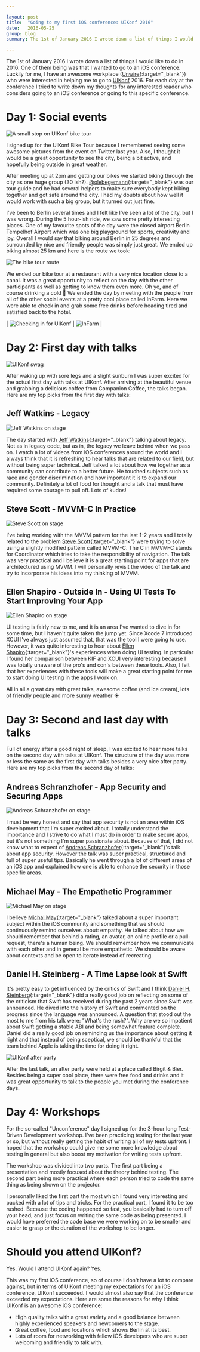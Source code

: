 ```yaml
---

layout: post
title:  "Going to my first iOS conference: UIKonf 2016"
date:   2016-05-25
group: blog
summary: The 1st of January 2016 I wrote down a list of things I would like to do in 2016. One of them being to go to an iOS conference. Luckily for me, I have an awesome workplace (Unwire) who were interested in helping me to go to UIKonf 2016. For each day at the conference I tried to write down my thoughts for any interested reader who considers going to an iOS conference or going to this specific conference.

---
```


The 1st of January 2016 I wrote down a list of things I would like to do in 2016. One of them being was that I wanted to go to an iOS conference. Luckily for me, I have an awesome workplace ([Unwire](http://www.unwire.com/#/home){:target="_blank"}) who were interested in helping me to go to [UIKonf](http://www.uikonf.com) 2016. For each day at the conference I tried to write down my thoughts for any interested reader who considers going to an iOS conference or going to this specific conference.

# Day 1: Social events

![A small stop on UIKonf bike tour](/assets/posts/social_01.jpg)

I signed up for the UIKonf Bike Tour because I remembered seeing some awesome pictures from the event on Twitter last year. Also, I thought it would be a great opportunity to see the city, being a bit active, and hopefully being outside in great weather.

After meeting up at 2pm and getting our bikes we started biking through the city as one huge group (30 ish?). [@olebegemann](https://twitter.com/olebegemann){:target="_blank"} was our tour guide and he had several helpers to make sure everybody kept biking together and got safe around the city. I had my doubts about how well it would work with such a big group, but it turned out just fine.

I've been to Berlin several times and I felt like I've seen a lot of the city, but I was wrong. During the 5 hour-ish ride, we saw some pretty interesting places. One of my favourite spots of the day were the closed airport Berlin Tempelhof Airport which was one big playground for sports, creativity and joy. Overall I would say that biking around Berlin in 25 degrees and surrounded by nice and friendly people was simply just great. We ended up biking almost 25 km and here is the route we took:

 ![The bike tour route](/assets/posts/social_02.jpg)

We ended our bike tour at a restaurant with a very nice location close to a canal. It was a great opportunity to reflect on the day with the other participants as well as getting to know them even more. Oh ye, and of course drinking a cold 🍺 We ended the day by meeting with the people from all of the other social events at a pretty cool place called InFarm. Here we were able to check in and grab some free drinks before heading tired and satisfied back to the hotel.

| ![Checking in for UIKonf](/assets/posts/social_03.jpg) | ![InFarm](/assets/posts/social_04.jpg) |


# Day 2: First day with talks

![UIKonf swag](/assets/posts/conf_01.jpg)

After waking up with sore legs and a slight sunburn I was super excited for the actual first day with talks at UIKonf. After arriving at the beautiful venue and grabbing a delicious coffee from Companion Coffee, the talks began. Here are my top picks from the first day with talks:

## Jeff Watkins - Legacy

![Jeff Watkins on stage](/assets/posts/conf_02.jpg)

The day started with [Jeff Watkins](https://twitter.com/jeffwatkins){:target="_blank"} talking about legacy. Not as in legacy code, but as in, the legacy we leave behind when we pass on. I watch a lot of videos from iOS conferences around the world and I always think that it is refreshing to hear talks that are related to our field, but without being super technical. Jeff talked a lot about how we together as a community can contribute to a better future. He touched subjects such as race and gender discrimination and how important it is to expand our community. Definitely a lot of food for thought and a talk that must have required some courage to pull off. Lots of kudos!


## Steve Scott - MVVM-C In Practice

![Steve Scott on stage](/assets/posts/conf_03.jpg)

I've being working with the MVVM pattern for the last 1-2 years and I totally related to the problem [Steve Scott](https://twitter.com/macdevnet){:target="_blank"} were trying to solve using a slightly modified pattern called MVVM-C. The C in MVVM-C stands for Coordinator which tries to take the responsibility of navigation. The talk was very practical and I believe it is a great starting point for apps that are architectured using MVVM. I will personally revisit the video of the talk and try to incorporate his ideas into my thinking of MVVM.


## Ellen Shapiro - Outside In - Using UI Tests To Start Improving Your App

![Ellen Shapiro on stage](/assets/posts/conf_04.jpg)

UI testing is fairly new to me, and it is an area I've wanted to dive in for some time, but I haven't quite taken the jump yet. Since Xcode 7 introduced XCUI I've always just assumed that, that was the tool I were going to use. However, it was quite interesting to hear about [Ellen Shapiro](https://twitter.com/designatednerd){:target="_blank"}'s experiences when doing UI testing. In particular I found her comparison between KIF and XCUI very interesting because I was totally unaware of the pro's and con's between these tools. Also, I felt that her experiences with these tools will make a great starting point for me to start doing UI testing in the apps I work on.

All in all a great day with great talks, awesome coffee (and ice cream), lots of friendly people and more sunny weather ☀️


# Day 3: Second and last day with talks

Full of energy after a good night of sleep, I was excited to hear more talks on the second day with talks at UIKonf. The structure of the day was more or less the same as the first day with talks besides a very nice after party. Here are my top picks from the second day of talks:


## Andreas Schranzhofer - App Security and Securing Apps

![Andreas Schranzhofer on stage](/assets/posts/conf_05.jpg)

I must be very honest and say that app security is not an area within iOS development that I'm super excited about. I totally understand the importance and I strive to do what I must do in order to make secure apps, but it's not something I'm super passionate about. Because of that, I did not know what to expect of [Andreas Schranzhofer](https://twitter.com/Schranzhofer){:target="_blank"}'s talk about app security. However the talk was super practical, structured and full of super useful tips. Basically he went through a lot of different areas of an iOS app and explained how one is able to enhance the security in those specific areas.


## Michael May - The Empathetic Programmer

![Michael May on stage](/assets/posts/conf_06.jpg)

I believe [Michal May](https://twitter.com/codermay){:target="_blank"} talked about a super important subject within the iOS community and something that we should continuously remind ourselves about: empathy. He talked about how we should remember that behind a rating, an avatar, an online profile or a pull-request, there's a human being. We should remember how we communicate with each other and in general be more empathetic. We should be aware about contexts and be open to iterate instead of recreating.


## Daniel H. Steinberg - A Time Lapse look at Swift

It's pretty easy to get influenced by the critics of Swift and I think [Daniel H. Steinberg](https://twitter.com/dimsumthinking){:target="_blank"} did a really good job on reflecting on some of the criticism that Swift has received during the past 2 years since Swift was announced. He dived into the history of Swift and commented on the progress since the language was announced. A question that stood out the most to me from his talk were: "What's the rush?". Why are we so impatient about Swift getting a stable ABI and being somewhat feature complete. Daniel did a really good job on reminding us the importance about getting it right and that instead of being sceptical, we should be thankful that the team behind Apple is taking the time for doing it right. 


![UIKonf after party](/assets/posts/conf_07.jpg)

After the last talk, an after party were held at a place called Birgit & Bier. Besides being a super cool place, there were free food and drinks and it was great opportunity to talk to the people you met during the conference days.


# Day 4: Workshops

For the so-called "Unconference" day I signed up for the 3-hour long Test-Driven Development workshop. I've been practicing testing for the last year or so, but without really getting the habit of writing all of my tests upfront. I hoped that the workshop could give me some more knowledge about testing in general but also boost my motivation for writing tests upfront.

The workshop was divided into two parts. The first part being a presentation and mostly focused about the theory behind testing. The second part being more practical where each person tried to code the same thing as being shown on the projector.

I personally liked the first part the most which I found very interesting and packed with a lot of tips and tricks. For the practical part, I found it to be too rushed. Because the coding happened so fast, you basically had to turn off your head, and just focus on writing the same code as being presented. I would have preferred the code base we were working on to be smaller and easier to grasp or the duration of the workshop to be longer.


# Should you attend UIKonf?

Yes. Would I attend UIKonf again? Yes.

This was my first iOS conference, so of course I don't have a lot to compare against, but in terms of UIKonf meeting my expectations for an iOS conference, UIKonf succeeded. I would almost also say that the conference exceeded my expectations. Here are some the reasons for why I think UIKonf is an awesome iOS conference:

- High quality talks with a great variety and a good balance between highly experienced speakers and newcomers to the stage.
- Great coffee, food and locations which shows Berlin at its best.
- Lots of room for networking with fellow iOS developers who are super welcoming and friendly to talk with.
